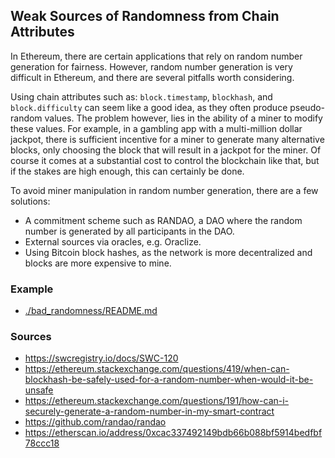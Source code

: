 ## Weak Sources of Randomness from Chain Attributes

In Ethereum, there are certain applications that rely on random number generation for fairness. However, random number generation is very difficult in Ethereum, and there are several pitfalls worth considering. 

Using chain attributes such as: `block.timestamp`, `blockhash`, and `block.difficulty` can seem like a good idea, as they often produce pseudo-random values. The problem however, lies in the ability of a miner to modify these values. For example, in a gambling app with a multi-million dollar jackpot, there is sufficient incentive for a miner to generate many alternative blocks, only choosing the block that will result in a jackpot for the miner. Of course it comes at a substantial cost to control the blockchain like that, but if the stakes are high enough, this can certainly be done.

To avoid miner manipulation in random number generation, there are a few solutions:

- A commitment scheme such as RANDAO, a DAO where the random number is generated by all participants in the DAO.
- External sources via oracles, e.g. Oraclize.
- Using Bitcoin block hashes, as the network is more decentralized and blocks are more expensive to mine.

### Example

- [./bad_randomness/README.md](./bad_randomness/README.md)
### Sources

- https://swcregistry.io/docs/SWC-120
- https://ethereum.stackexchange.com/questions/419/when-can-blockhash-be-safely-used-for-a-random-number-when-would-it-be-unsafe
- https://ethereum.stackexchange.com/questions/191/how-can-i-securely-generate-a-random-number-in-my-smart-contract
- https://github.com/randao/randao
- https://etherscan.io/address/0xcac337492149bdb66b088bf5914bedfbf78ccc18